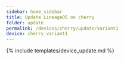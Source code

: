```yaml
---
sidebar: home_sidebar
title: Update LineageOS on cherry
folder: update
permalink: /devices/cherry/update/variant1
device: cherry_variant1
---
```

{% include templates/device_update.md %}
